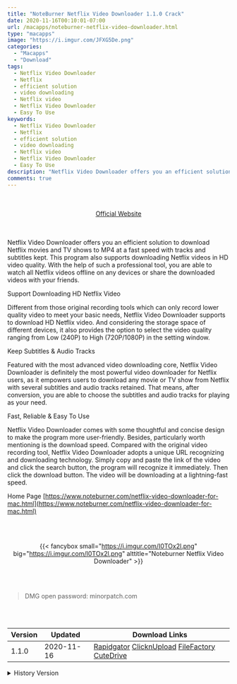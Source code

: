 ```yaml
---
title: "NoteBurner Netflix Video Downloader 1.1.0 Crack"
date: 2020-11-16T00:10:01-07:00
url: /macapps/noteburner-netflix-video-downloader.html
type: "macapps"
image: "https://i.imgur.com/JFXG5De.png"
categories:
  - "Macapps"
  - "Download"
tags:
  - Netflix Video Downloader
  - Netflix
  - efficient solution
  - video downloading
  - Netflix video
  - Netflix Video Downloader
  - Easy To Use
keywords:
  - Netflix Video Downloader
  - Netflix
  - efficient solution
  - video downloading
  - Netflix video
  - Netflix Video Downloader
  - Easy To Use
description: "Netflix Video Downloader offers you an efficient solution to download Netflix movies and TV shows to MP4 at a fast speed with tracks and subtitles kept"
comments: true
---
```


<br/>
<br/>
<center>
<a href="https://www.noteburner.com/netflix-video-downloader-for-mac.html" target="blank"><div class="border border-blue-500 rounded-lg transition duration-500 
    ease-in-out w-48 text-lg text-blue-500 text-center hover:bg-blue-500 hover:text-white">
  Official Website 
</div></a>
</center>
<br/>
<br/>

Netflix Video Downloader offers you an efficient solution to download Netflix movies and TV shows to MP4 at a fast speed with tracks and subtitles kept. This program also supports downloading Netflix videos in HD video quality. With the help of such a professional tool, you are able to watch all Netflix videos offline on any devices or share the downloaded videos with your friends.

Support Downloading HD Netflix Video

Different from those original recording tools which can only record lower quality video to meet your basic needs, Netflix Video Downloader supports to download HD Netflix video. And considering the storage space of different devices, it also provides the option to select the video quality ranging from Low (240P) to High (720P/1080P) in the setting window.

Keep Subtitles & Audio Tracks

Featured with the most advanced video downloading core, Netflix Video Downloader is definitely the most powerful video downloader for Netflix users, as it empowers users to download any movie or TV show from Netflix with several subtitles and audio tracks retained. That means, after conversion, you are able to choose the subtitles and audio tracks for playing as your need.

Fast, Reliable & Easy To Use

Netflix Video Downloader comes with some thoughtful and concise design to make the program more user-friendly. Besides, particularly worth mentioning is the download speed. Compared with the original video recording tool, Netflix Video Downloader adopts a unique URL recognizing and downloading technology. Simply copy and paste the link of the video and click the search button, the program will recognize it immediately. Then click the download button. The video will be downloading at a lightning-fast speed.

Home Page [https://www.noteburner.com/netflix-video-downloader-for-mac.html](https://www.noteburner.com/netflix-video-downloader-for-mac.html)

<script async src="https://pagead2.googlesyndication.com/pagead/js/adsbygoogle.js"></script>
<ins class="adsbygoogle"
     style="display:block; text-align:center;"
     data-ad-layout="in-article"
     data-ad-format="fluid"
     data-ad-client="ca-pub-8746275014476192"
     data-ad-slot="5144997159"></ins>
<script>
     (adsbygoogle = window.adsbygoogle || []).push({});
</script>
<br/>
<br/>


<center>

{{< fancybox small="https://i.imgur.com/I0TOx2l.png" big="https://i.imgur.com/I0TOx2l.png" alttitle="Noteburner Netflix Video Downloader" >}}

</center>

<br/>
<br/>


> DMG open password: minorpatch.com

<br/>
<br/>
<div id="history_version" class="history_version">

| Version | Updated | Download Links |
| ---- | ---- | ---- |
| 1.1.0 | 2020-11-16 | [Rapidgator](https://ouo.io/F1Mnox)   [ClicknUpload](https://ouo.io/mqn7y1)   [FileFactory](https://ouo.io/j4v3YpM)   [CuteDrive](https://ouo.io/s0lNS7e) |
<details>
<summary>History Version</summary>

| Version | Updated | Download Links |
| ---- | ---- | ---- |
| 1.0.0 | 2020-11-10 | [Rapidgator](https://ouo.io/Gl7N3E)   [ClicknUpload](https://ouo.io/SPg9fTl)   [FileFactory](https://ouo.io/xiiePn)   [CuteDrive](https://ouo.io/wthYpl) |
</details>

</div>
